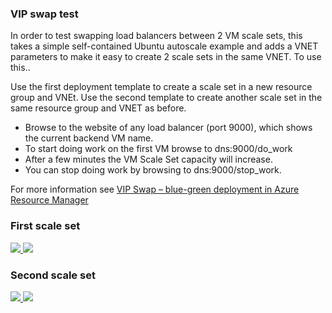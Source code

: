 ### VIP swap test ###

In order to test swapping load balancers between 2 VM scale sets, this takes a simple self-contained Ubuntu autoscale example and adds a VNET parameters to make it easy to create 2 scale sets in the same VNET. To use this..

Use the first deployment template to create a scale set in a new resource group and VNEt. Use the second template to create another scale set in the same resource group and VNET as before.

- Browse to the website of any load balancer (port 9000), which shows the current backend VM name.
- To start doing work on the first VM browse to dns:9000/do_work
- After a few minutes the VM Scale Set capacity will increase.
- You can stop doing work by browsing to dns:9000/stop_work.

For more information see [VIP Swap – blue-green deployment in Azure Resource Manager](https://msftstack.wordpress.com/2017/02/24/vip-swap-blue-green-deployment-in-azure-resource-manager/)

### First scale set
<a href="https://portal.azure.com/#create/Microsoft.Template/uri/https%3A%2F%2Fraw.githubusercontent.com%2Fgbowerman%2Fazure-myriad%2Fmaster%2Fvip-swap%2Fazuredeploy.json" target="_blank">
    <img src="http://azuredeploy.net/deploybutton.png"/>
</a>
<a href="http://armviz.io/#/?load=https%3A%2F%2Fraw.githubusercontent.com%2Fgbowerman%2Fazure-myriad%2Fmaster%2Fvip-swap%2Fazuredeploy.json" target="_blank">
    <img src="http://armviz.io/visualizebutton.png"/>
</a>

### Second scale set
<a href="https://portal.azure.com/#create/Microsoft.Template/uri/https%3A%2F%2Fraw.githubusercontent.com%2Fgbowerman%2Fazure-myriad%2Fmaster%2Fvip-swap%2Fazuredeploy2.json" target="_blank">
    <img src="http://azuredeploy.net/deploybutton.png"/>
</a>
<a href="http://armviz.io/#/?load=https%3A%2F%2Fraw.githubusercontent.com%2Fgbowerman%2Fazure-myriad%2Fmaster%2Fvip-swap%2Fazuredeploy2.json" target="_blank">
    <img src="http://armviz.io/visualizebutton.png"/>
</a>
